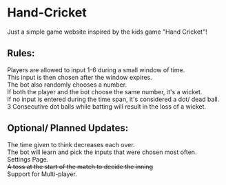 # Hand-Cricket
Just a simple game website inspired by the kids game "Hand Cricket"!  

## Rules:  
Players are allowed to input 1-6 during a small window of time.  
This input is then chosen after the window expires.  
The bot also randomly chooses a number.  
If both the player and the bot choose the same number, it's a wicket.  
If no input is entered during the time span, it's considered a dot/ dead ball.   
3 Consecutive dot balls while batting will result in the loss of a wicket.  

## Optional/ Planned Updates:  
The time given to think decreases each over.  
The bot will learn and pick the inputs that were chosen most often.  
Settings Page.  
~~A toss at the start of the match to decide the inning~~  
Support for Multi-player.  
